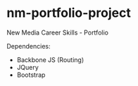 nm-portfolio-project
====================

New Media Career Skills - Portfolio
  
    
Dependencies:  
- Backbone JS (Routing)
- JQuery
- Bootstrap
